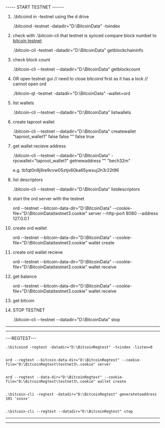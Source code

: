
----- START TESTNET ------

1) .\bitcoind in -testnet using the d drive

    .\bitcoind -testnet -datadir="D:\BitcoinData" -txindex




2) check with .\bitcoin-cli that testnet is synced compare block numbet to [bitcoin testnet](https://mempool.space/testnet) 

    .\bitcoin-cli -testnet -datadir="D:\BitcoinData" getblockchaininfo





3) check block count

    .\bitcoin-cli --testnet --datadir="D:\BitcoinData" getblockcount





4) OR open testnet gui  // need to close bitcoind first as it has a lock // cannot open ord

    
    ./bitcoin-qt -testnet -datadir="D:\BitcoinData" -wallet=ord






5) list wallets

    .\bitcoin-cli --testnet --datadir="D:\BitcoinData" listwallets





6) create taproot wallet

    .\bitcoin-cli --testnet --datadir="D:\BitcoinData" createwallet "taproot_wallet1" false false "" false true





7) get wallet recieve address

    .\bitcoin-cli --testnet --datadir="D:\BitcoinData" -rpcwallet="taproot_wallet1" getnewaddress "" "bech32m"

    e.g. tb1qt0n9j9re9cvw05ztjv60ka65ywxuj2h3r22t96





8) list descriptors

    .\bitcoin-cli --testnet --datadir="D:\BitcoinData" listdescriptors





9) start the ord server with the testnet

    ord --testnet --bitcoin-data-dir="D:\BitcoinData" --cookie-file="D:\BitcoinData\testnet3\.cookie" server --http-port 8080 --address 127.0.0.1





10) create ord wallet

    ord --testnet --bitcoin-data-dir="D:\BitcoinData" --cookie-file="D:\BitcoinData\testnet3\.cookie" wallet create



10) create ord wallet recieve 


    ord --testnet --bitcoin-data-dir="D:\BitcoinData" --cookie-file="D:\BitcoinData\testnet3\.cookie" wallet receive


1) get balance

    ord --testnet --bitcoin-data-dir="D:\BitcoinData" --cookie-file="D:\BitcoinData\testnet3\.cookie" wallet receive


1) get bitcoin




99) STOP TESTNET

    .\bitcoin-cli --testnet --datadir="D:\BitcoinData" stop








---

---

---REGTEST---

    .\bitcoind -regtest -datadir="D:\BitcoinRegtest" -txindex -listen=0


    ord --regtest --bitcoin-data-dir="D:\BitcoinRegtest" --cookie-file="D:\BitcoinRegtest\testnet3\.cookie" server


    ord --regtest --data-dir="D:\BitcoinRegtest" --cookie-file="D:\BitcoinRegtest\testnet3\.cookie" wallet create


    .\bitcoin-cli -regtest -datadir="D:\BitcoinRegtest" generatetoaddress 101 'xxxxx'


    .\bitcoin-cli --regtest --datadir="D:\BitcoinRegtest" stop
    
---

---

